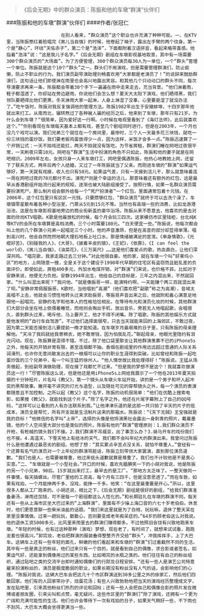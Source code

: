> 《后会无期》中的群众演员：陈振和他的车墩“群演”伙伴们

###陈振和他的车墩“群演”伙伴们
####作者/张冠仁

						在别人看来，“群众演员”这个职业也许充满了种种可能。一、在KTV里，当陈振憋红着脸唱完《男儿当自强》的时候，他卷起了袖子，露出左手臂的两个纹身。第一个是“静心”，环绕“天佑赤子”，第二个是“浩泽”，下面都附着汉语拼音，看起来略带喜感。他指着“浩泽”说：“这是我儿子名字。”《后会无期》剧组在车墩影视基地取景，其中有一场需要300个群众演员的“大场面”。为了方便管理，300个群众演员每30人为一单位，一个“群头”管理一个单位。陈振就是这个10个“群头”之一。群头们不用演戏，但是需要管理群演们，防止偷懒，防止不职业的行为。我们演员副导演助理刘畅喜欢用“大家都是老演员了！”的说辞来鼓励群演们，这句话让他们即使淋在雨里也会高兴地露出笑容。和其他几个只动动口的群头不同，每次导演要求再来一条，陈振都会带着30个手下一遍遍在雨中走来走去，充当背景。“他们淋着雨，鞋子都湿透了，你却站在旁边避雨，你说他们会怎么想？夏天大太阳下演戏，他们晒得黑，我们领队要晒得比他们更黑，冬天淋雨大家一起淋，人身上淋湿了没事，心里要是湿了就没办法了。”吃午饭时，陈振对我反复强调他的管理方法。陈振1982年出生于安徽蚌埠，十四岁那年他就出来打工。从南而北，辗转熬过了各种被人骗的经历之后，他来到了车墩，那年只有21岁。为什么会到车墩？“很简单，因为爱好这一行啊。小时候在电视里看到了《海灯法师》，此后就喜欢这个。”“你别看现在车墩每天基本上都有戏，甚至几个剧组同时进行，但是在2003年，一个月也没几个戏可以演。我们兄弟三个就住在一个房间里，最惨时，三个人一天最多花三块钱，就吃一份三块钱的蛋炒饭。我们要老板鸡蛋放得少一点，因为这样，米饭才会多一点。”陈振迅速算了一个开销公式：一天不拍戏还能扛，两天不拍就没有饭吃。为节省房租，群演们睡在网吧过夜很平常，一天刷夜只需10元。网吧在“群演”生活中扮演的角色不只如此，陈振和他的妻子就是在网吧相识。2009年左右，女孩只身一人来车墩打工，网吧里偶遇陈振，他热心地教她上网，还留下了联系方式，两年后两个人结婚，又过了一年陈振就当了父亲。而刚进车墩的“群演”如果运气够好，第一天就有戏接，收入也只有50元。如果运气差，只有一天接到活儿干，那么就意味着连一周在网吧过夜的70元都付不出。演死尸则是个幸运的活儿，那意味着还有额外的红包，这是最早从香港剧组开始流行起来的规矩，逐渐也被大陆剧组接受了。按照行情，如果一名群众演员需要扮演死尸。那么制片组会额外给每一个“死尸扮演者”一个红包，里面通常包着十元钱。在2006年，这个红包里只有区区一元钱。只要攒够红包，“群众演员”就终于可以去洗个澡了。车墩镇零星散布着各种小型浴室，门票从5元到15元不等。当然也有高端一些的消费，比如龙游港浴池，这是在车墩影视基地旁边的商业街新盖的豪华浴场，陈振从来不愿意去，他喜欢的是去对面的欣尚KTV唱歌。K歌是他最放松的时候，每个月会玩三四次。这家模仿市区里钱柜，台北纯K等KTV的会所在车墩算是高档消费。三个小时需要180元。“白天便宜一些。”陈振说，他每次都会叫上他的几个群演小兄弟一起唱足三个小时。他的声音激昂，但是在高音的部分却显得单薄。唱到高兴时，他会自然而然地朝大理石地板上吐口水，那是情绪被满足的宣泄。《单身情歌》，《光棍好苦》，《别碰我的人》，《大哥》，《披着羊皮的狼》，《王妃》，《依靠》，《I can feel the world》，《男儿当自强》，《油菜花》，《三万英尺》……这是他们喜爱点的歌，热血直白，让他们深深共鸣。“唱完歌，我家走路过去三分钟。”对此他很自豪。他的家，就在车墩一个叫“好莱坞小区”的地方，上网随意一搜，全是关于这个建设于1990年代早期的住宅区有盗窃而且脏乱差的负面评价。即使如此，房租400多元，外加水电煤开销，对“群演”们来说，也价格不菲。比如对于安静来说，他便无力负担。安静1994年出生，他给自己的目标是，三年之内混出来，不然就回家。“什么叫混出来呢？”我问他。“就是像振哥一样，能演特约啊，一天能赚个两三百就混出来了呗。”安静非常佩服振哥。K歌时，当他唱到“高潮”（他们喜欢把“副歌”称之为高潮），音域太高唱不上去，他就会习惯性地转头过来求助振哥，等振哥声音出来之后，他就附和着心满意足地跟他一起唱完。安静的名字和他本人的性格恰恰相反。在等待布光和演员化妆的时候，其他群演们大部分会坐在地上依偎着睡觉，而他则会掏出手机，放出音乐，旁若无人地唱起歌，会唱很久，直到群头过来，喝斥他，马上要开工，他才不得不闭嘴。除了唱歌，陈振的其他娱乐方式就是他发明的“自行车自驾游”。不过他们选择面很窄，只去当天就能来回的上海郊区，不敢过夜，因为第二天能否接到活儿要提前一晚才能知道。在车墩岁月最艰难的日子里，只有陈振的母亲理解他。“天冷了我妈就给我寄棉衣，她不敢寄钱，因为怕我乱花。”聊起母亲，他眼光里隐约有泪光闪动。现在，陈振算是混得不错。不过，除了他口袋里那支让其他群演羡慕不已的iPhone5s之外，他每天的开销非常有限，甚至连烟都不抽。香烟在剧组里的作用远远超过普通的人际关系润滑剂，也许你无意间散发出去的一根烟可以让你的职业生涯得到突破。比如曾经和陈振一起吃蛋炒饭的三个兄弟中，有一个叫王猛的徐州人。“他人情世故比我处理得好！”陈振说。王猛从场务做起，到给副导演做助理，现在接了戏都忙不过来。“但是我的梦想不是这个！我就喜欢做演员这一行！”尽管陈振这么说，但是他还是用iPhone5s上网给我展示了一个他在2013年夏天拍摄的十分钟短片，片名叫《教父》，第一个镜头从车墩火车站开始，讲的是一个男子和坏人起冲突的黑帮故事。撇开毫不讲究的灯光与造型，以及随处可见的穿帮镜头之外，每一个演员的表演都随意且不加控制。之所以起《教父》这个名字，陈振的动机很简单：“他们在优酷上搜索电影，如果搜《教父》，就能找到这个片子。”除了名字之外，他还在片尾字幕附上了自己的QQ号码，“这样可以让看到的人有办法联系到我。”让他津津乐道的是这部一共只拍了半天的片子的低成本，演员全是帮忙，所有开支就是生活制片送来的那箱水。陈振说：“《天下无贼》王宝强就是我的目标！”他微信的名字叫“上帝”，选择的头像是他饰演黑社会露出一身刺青的照片，戴着墨镜，他的个人空间里大部分也是类似的照片。陈振有他的“群演”管理原则：1.我们群众演员不开枪，有枪械的镜头我们不接。2.我们群演不吊威亚，出了事怎么办？3.骑马开车的戏份我们也不接。4.高温天，下雪天地上有结冰的天气，我们都不会叫年纪大的群演出来。我曾问过陈振什么是他遭遇过最恶劣的剧组。他想了想：“其实累点辛苦点没关系，就怕不尊重人。”曾经有一个还算有名气的演员对一个上年纪的群演骂脏话，陈振立刻带领大家罢演，直到那位演员道歉。“我们也是人，也需要被尊重，他过来低头道歉就算是尊重了。我们也不计较他是不是真心实意。”二、“车墩就是一个小型社会。”开口的时候，喜欢先腼腆笑一下的小胡对我说，他是陈振的另一个小兄弟，90后。15岁就出来打工，最早去的是工厂。“那地方太乏味了。一整天做同一件事情，每天插螺丝。尽管厂里给的工资高，每个月有三四千，但是没意思透了。”而在车敦，如果有戏拍，一个月能挣两千多，没戏，能挣一千多。他笑：“在这里最重要是开心。”所以，这里很多人都从工厂跑来的。小胡还说，相比之下，《后会无期》剧组是很好的剧组，“给我们群演准备姜汤，淋雨还加钱，可不是每一个剧组都这么人性化的。”和长期驻扎在车墩的群演不同，每天还有一些从上海市区坐大巴过来的“上海群演”，里面有不少操上海口音的六七十岁老伯伯。休息时，他们更愿意聊一些柴米油盐的话题。“我们来这里就是为了白相，玩玩嘛，退休了整天呆在家里没事情做。过来一趟玩玩，散散心，否则要变成老年痴呆症的。”64岁的顾老伯这么对我说。他的退休工资5000多元，比风里来雨里去的群演们赚得都多。不过他照旧会饶有兴致地跑来车墩。“年轻的时候，也有过这种那种（演戏）梦想，现在老了，有时间了，就想来试试看，跑跑龙套也很高兴。”卸完妆，老伯把群演的服装叠得整整齐齐交给“群头”，冲我挥挥手，上了大巴车。这辆车上还有一些年轻的面孔，鲜嫩的他们看起来和车墩的“群演”们过着截然不同的生活。其中有一些是真正的粉丝，他们过来只有一个目的，就是看到自己的偶像，求合影或者签名，如果运气好，还能拿到偶像用过的某些东西，比如喝完的水瓶之类的。他们往往有自己的粉丝组织，通过贴吧之类的交流平台即时通知偶像们的行踪及日程安排。“还有一些人是演艺公司特意雇来扮演粉丝的，演员是极度脆弱的职业，如果长期没有粉丝没有人气的话，会影响他们的心理。“陈振对我说。这辆大巴车会把这几十个市区群演送到30多公里之外的徐家汇，然后他们四散回家。他们有的人回家带孙子，烧蛋花汤；有些人兴致勃勃地把当天的演戏经历整理成文字，发在贴吧里，引来其他粉丝们热烈的评论和回帖；还有一些人会把自己和偶像合影的照片发在微博或者朋友圈，引来尖叫和点赞。毫无疑问，这些市区里的“群演们”除了演戏，还拥有一个更为广阔和充满可能性的生活。他们也许会等待下一次有戏拍的日子，如果天气稍好一些，不下雨也不刮风，大巴车大概会坐得更满当一些。			  		